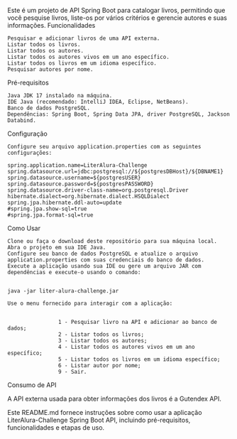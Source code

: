 Este é um projeto de API Spring Boot para catalogar livros, permitindo que você pesquise livros, liste-os por vários critérios e gerencie autores e suas informações.
Funcionalidades

    Pesquisar e adicionar livros de uma API externa.
    Listar todos os livros.
    Listar todos os autores.
    Listar todos os autores vivos em um ano específico.
    Listar todos os livros em um idioma específico.
    Pesquisar autores por nome.

Pré-requisitos

    Java JDK 17 instalado na máquina.
    IDE Java (recomendado: IntelliJ IDEA, Eclipse, NetBeans).
    Banco de dados PostgreSQL.
    Dependências: Spring Boot, Spring Data JPA, driver PostgreSQL, Jackson Databind.

Configuração

    Configure seu arquivo application.properties com as seguintes configurações:

    spring.application.name=LiterAlura-Challenge
    spring.datasource.url=jdbc:postgresql://${postgresDBHost}/${DBNAME1}
    spring.datasource.username=${postgresUSER}
    spring.datasource.password=${postgresPASSWORD}
    spring.datasource.driver-class-name=org.postgresql.Driver
    hibernate.dialect=org.hibernate.dialect.HSQLDialect
    spring.jpa.hibernate.ddl-auto=update
    #spring.jpa.show-sql=true
    #spring.jpa.format-sql=true

Como Usar

    Clone ou faça o download deste repositório para sua máquina local.
    Abra o projeto em sua IDE Java.
    Configure seu banco de dados PostgreSQL e atualize o arquivo application.properties com suas credenciais do banco de dados.
    Execute a aplicação usando sua IDE ou gere um arquivo JAR com dependências e execute-o usando o comando:


    java -jar liter-alura-challenge.jar

    Use o menu fornecido para interagir com a aplicação:


                    1 - Pesquisar livro na API e adicionar ao banco de dados;
                    2 - Listar todos os livros;
                    3 - Listar todos os autores;
                    4 - Listar todos os autores vivos em um ano específico;
                    5 - Listar todos os livros em um idioma específico;
                    6 - Listar autor por nome;
                    9 - Sair.

            

Consumo de API

A API externa usada para obter informações dos livros é a Gutendex API.

Este README.md fornece instruções sobre como usar a aplicação LiterAlura-Challenge Spring Boot API, incluindo pré-requisitos, funcionalidades e etapas de uso.
